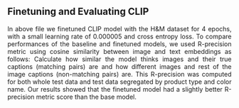 ## Finetuning and Evaluating CLIP

<p align="justify">
In above file we finetuned CLIP model with the H&M dataset for 4 epochs, with a small learning rate of 0.000005 and cross entropy loss. To compare performances of the baseline and finetuned models, we used R-precision metric using cosine similarity between image and text embeddings as follows: Calculate how similar the model thinks images and their true captions (matching pairs) are and how different images and rest of the image captions (non-matching pairs) are. This R-precision was computed for both whole test data and test data segregated by product type and color name. Our results showed that the finetuned model had a slightly better R-precision metric score than the base model.
</p>
